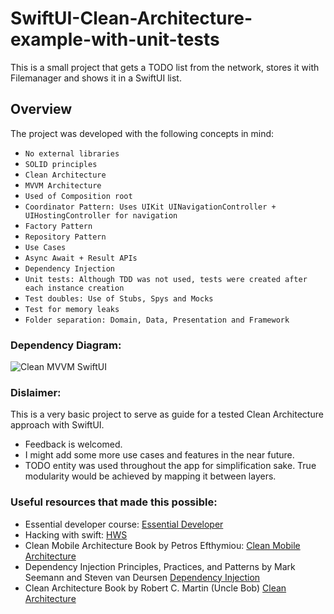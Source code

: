 # SwiftUI-Clean-Architecture-example-with-unit-tests

This is a small project that gets a TODO list from the network, stores it with Filemanager and shows it in a SwiftUI list.

## Overview

The project was developed with the following concepts in mind:

- ``No external libraries``
- ``SOLID principles``
- ``Clean Architecture``
- ``MVVM Architecture``
- ``Used of Composition root``
- ``Coordinator Pattern: Uses UIKit UINavigationController + UIHostingController for navigation``
- ``Factory Pattern``
- ``Repository Pattern``
- ``Use Cases``
- ``Async Await + Result APIs``
- ``Dependency Injection``
- ``Unit tests: Although TDD was not used, tests were created after each instance creation``
- ``Test doubles: Use of Stubs, Spys and Mocks``
- ``Test for memory leaks``
- ``Folder separation: Domain, Data, Presentation and Framework``

### Dependency Diagram:

![Clean MVVM SwiftUI](https://user-images.githubusercontent.com/24886388/233205119-4adca89b-adbc-4ed6-a927-2c0be4b481ef.jpg)

### Dislaimer:

This is a very basic project to serve as guide for a tested Clean Architecture approach with SwiftUI.

- Feedback is welcomed.
- I might add some more use cases and features in the near future.
- TODO entity was used throughout the app for simplification sake. True modularity would be achieved by mapping it between layers.

### Useful resources that made this possible:

- Essential developer course: [Essential Developer](https://www.essentialdeveloper.com)
- Hacking with swift: [HWS](https://www.hackingwithswift.com)
- Clean Mobile Architecture Book by Petros Efthymiou: [Clean Mobile Architecture](https://www.petrosefthymiou.com/product-page/clean-mobile-architecture)
- Dependency Injection Principles, Practices, and Patterns by Mark Seemann and Steven van Deursen [Dependency Injection](https://www.goodreads.com/en/book/show/44416307-dependency-injection-principles-practices-and-patterns)
- Clean Architecture Book by Robert C. Martin (Uncle Bob) [Clean Architecture](https://www.goodreads.com/book/show/18043011-clean-architecture?ref=nav_sb_ss_1_11)
